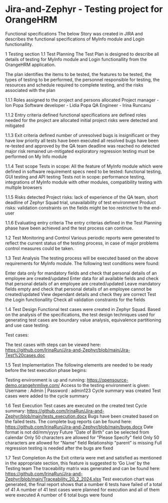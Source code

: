# Jira-and-Zephyr - Testing project for OrangeHRM
Functional specifications
The below Story was created in JIRA and describes the functional specifications of MyInfo module and Login functionallity.

1 Testing section
1.1 Test Planning
The Test Plan is designed to describe all details of testing for MyInfo module and Login functionallity from the OrangeHRM application.

The plan identifies the items to be tested, the features to be tested, the types of testing to be performed, the personnel responsible for testing, the resources and schedule required to complete testing, and the risks associated with the plan

1.1.1 Roles assigned to the project and persons allocated
Project manager - Ion Popa
Software developer - Lidia Popa
QA Engineer - Irina Runcanu

1.1.2 Entry criteria defined
functional specifications are defined
roles needed for the project are allocated
initial project risks were detected and mitigated

1.1.3 Exit criteria defined
number of unresolved bugs is insignificant or they have low priority
all tests have been executed
all resolved bugs have been re-tested and approved by the QA team
deadline was reached
no detected major risk remained un-mitigated
exploratory regression testing must be performed on My Info module

1.1.4 Test scope
Tests in scope: All the feature of MyInfo module which were defined in software requirement specs need to be tested: functional testing, GUI testing and API testing
Tests not in scope: performance testing, integrations of MyInfo module with other modules, compatibility testing with multiple browsers

1.1.5 Risks detected
Project risks: lack of experience of the QA team, short deadline of Zephyr Squad trial, unavailability of test environment
Product risks: validation constraints on the fields might be too restrictive to the end-user

1.1.6 Evaluating entry criteria
The entry criterias defined in the Test Planning phase have been achieved and the test process can continue.

1.2 Test Monitoring and Control
Various periodic reports were generated to reflect the current status of the testing process, in case of major problems control measures could be taken. 

1.3 Test Analysis
The testing process will be executed based on the above requirements for MyInfo module. The following test conditions were found:

Enter data only for mandatory fields and check that personal details of an employee are created/updated
Enter data for all available fields and check that personal details of an employee are created/updated
Leave mandatory fields empty and check that personal details of an employee cannot be created/updated
View dependant details and check they are correct
Test the Login functionallity
Check all validation constraints for the fields

1.4 Test Design
Functional test cases were created in Zephyr Squad. Based on the analysis of the specifications, the test design techniques used for generating test cases are boundary value analysis, equivalence partitioning and use case testing.

Test cases:

The test cases with steps can be viewed here: https://github.com/IrinaRun/Jira-and-Zephyr/blob/main/Jira-Test%20cases.doc

1.5 Test Implementation
The following elements are needed to be ready before the test execution phase begins:

Testing environment is up and running: https://opensource-demo.orangehrmlive.com/
Access to the testing environment is given: Username : Admin | Password : admin123
Cycle summary was created
Test cases were added to the cycle summary

1.6 Test Execution
Test cases are executed on the created test Cycle summary: https://github.com/IrinaRun/Jira-and-Zephyr/blob/main/tests_execution.docx
Bugs have been created based on the failed tests. The complete bug reports can be found here: https://github.com/IrinaRun/Jira-and-Zephyr/blob/main/bugs.docx
Date format is not dd/mm/yyyy
Future "Date of Birth" can be selected from calendar
Only 50 characters are allowed for "Please Specify" field
Only 50 characters are allowed for "Name" field
Relationship "parent" is missing
Full regression testing is needed after the bugs are fixed

1.7 Test Completion
As the Exit criteria were met and satisfied as mentioned in the appropriate section, this feature is suggested to ‘Go Live’ by the Testing team
The traceability matrix was generated and can be found here: https://github.com/IrinaRun/Jira-and-Zephyr/blob/main/Traceability_20_2_2024.xlsx
Test execution chart was generated, the final report shows that a number 6 tests have failed of a total of 41
A number of 41 test cases were planned for execution and all of them were executed
A number of 6 total bugs were found
